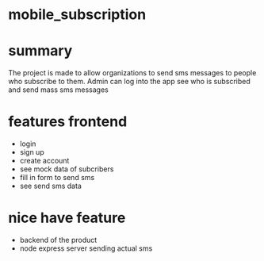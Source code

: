 # mobile_subscription

# summary

The project is made to allow organizations to send sms messages
to people who subscribe to them.
Admin can log into the app see who is subscribed and send mass sms
messages

# features frontend

- login
- sign up
- create account
- see mock data of subcribers
- fill in form to send sms
- see send sms data

# nice have feature

- backend of the product
- node express server sending actual sms
